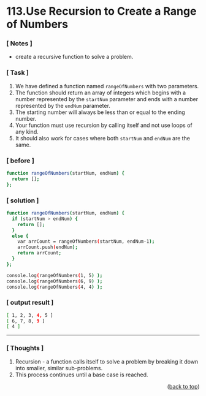 <a name="topage"></a>

# 113.Use Recursion to Create a Range of Numbers

### [ Notes ]
  * create a recursive function to solve a problem.

### [ Task ]
  1. We have defined a function named `rangeOfNumbers` with two parameters.
  2. The function should return an array of integers which begins with a number represented by the `startNum` parameter and ends with a number represented by the `endNum` parameter.
  3. The starting number will always be less than or equal to the ending number.
  4. Your function must use recursion by calling itself and not use loops of any kind.
  5. It should also work for cases where both `startNum` and `endNum` are the same.

### [ before ]

```sh
function rangeOfNumbers(startNum, endNum) {
  return [];
};
```

### [ solution ]

```sh
function rangeOfNumbers(startNum, endNum) {
  if (startNum > endNum) {
    return [];
  }
  else {
    var arrCount = rangeOfNumbers(startNum, endNum-1);
    arrCount.push(endNum);
    return arrCount;
  }
};

console.log(rangeOfNumbers(1, 5) );
console.log(rangeOfNumbers(6, 9) );
console.log(rangeOfNumbers(4, 4) );
```

### [ output result ]

```sh
[ 1, 2, 3, 4, 5 ]
[ 6, 7, 8, 9 ]
[ 4 ]
```

-----

### [ Thoughts ]

  1. Recursion - a function calls itself to solve a problem by breaking it down into smaller, similar sub-problems.
  2. This process continues until a base case is reached.
  

<p align="right">(<a href="#topage">back to top</a>)</p>
<br/>
<br/>
